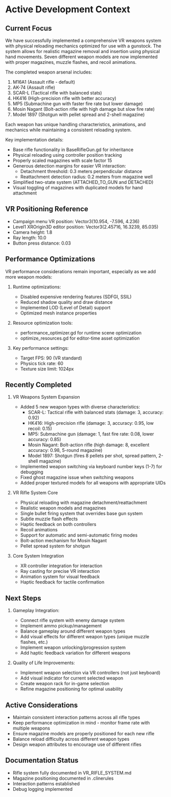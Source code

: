 # Active Development Context

## Current Focus
We have successfully implemented a comprehensive VR weapons system with physical reloading mechanics optimized for use with a gunstock. The system allows for realistic magazine removal and insertion using physical hand movements. Seven different weapon models are now implemented with proper magazines, muzzle flashes, and recoil animations.

The completed weapon arsenal includes:
1. M16A1 (Assault rifle - default)
2. AK-74 (Assault rifle)
3. SCAR-L (Tactical rifle with balanced stats)
4. HK416 (High-precision rifle with better accuracy)
5. MP5 (Submachine gun with faster fire rate but lower damage)
6. Mosin Nagant (Bolt-action rifle with high damage but slow fire rate)
7. Model 1897 (Shotgun with pellet spread and 2-shell magazine)

Each weapon has unique handling characteristics, animations, and mechanics while maintaining a consistent reloading system.

Key implementation details:
- Base rifle functionality in BaseRifleGun.gd for inheritance
- Physical reloading using controller position tracking
- Properly scaled magazines with scale factor 15
- Generous detection margins for easier VR interaction:
  - Detachment threshold: 0.3 meters perpendicular distance
  - Reattachment detection radius: 0.2 meters from magazine well
- Simplified two-state system (ATTACHED_TO_GUN and DETACHED)
- Visual toggling of magazines with duplicated models for hand attachment

## VR Positioning Reference
- Campaign menu VR position: Vector3(10.954, -7.596, 4.236)
- Level1 XROrigin3D editor position: Vector3(2.45716, 16.3239, 85.035)
- Camera height: 1.8
- Ray length: 10.0
- Button press distance: 0.03

## Performance Optimizations
VR performance considerations remain important, especially as we add more weapon models:

1. Runtime optimizations:
   - Disabled expensive rendering features (SDFGI, SSIL)
   - Reduced shadow quality and draw distance
   - Implemented LOD (Level of Detail) support
   - Optimized mesh instance properties

2. Resource optimization tools:
   - performance_optimizer.gd for runtime scene optimization
   - optimize_resources.gd for editor-time asset optimization

3. Key performance settings:
   - Target FPS: 90 (VR standard)
   - Physics tick rate: 60
   - Texture size limit: 1024px

## Recently Completed
1. VR Weapons System Expansion
   - Added 5 new weapon types with diverse characteristics:
     - SCAR-L: Tactical rifle with balanced stats (damage: 3, accuracy: 0.92)
     - HK416: High-precision rifle (damage: 3, accuracy: 0.95, low recoil: 0.15)
     - MP5: Submachine gun (damage: 1, fast fire rate: 0.08, lower accuracy: 0.85)
     - Mosin Nagant: Bolt-action rifle (high damage: 8, excellent accuracy: 0.98, 5-round magazine)
     - Model 1897: Shotgun (fires 8 pellets per shot, spread pattern, 2-shell magazine)
   - Implemented weapon switching via keyboard number keys (1-7) for debugging
   - Fixed ghost magazine issue when switching weapons
   - Added proper textured models for all weapons with appropriate UIDs

2. VR Rifle System Core
   - Physical reloading with magazine detachment/reattachment
   - Realistic weapon models and magazines
   - Single bullet firing system that overrides base gun system
   - Subtle muzzle flash effects
   - Haptic feedback on both controllers
   - Recoil animations
   - Support for automatic and semi-automatic firing modes
   - Bolt-action mechanism for Mosin Nagant
   - Pellet spread system for shotgun

3. Core System Integration
   - XR controller integration for interaction
   - Ray casting for precise VR interaction
   - Animation system for visual feedback
   - Haptic feedback for tactile confirmation

## Next Steps
1. Gameplay Integration:
   - Connect rifle system with enemy damage system
   - Implement ammo pickup/management
   - Balance gameplay around different weapon types
   - Add visual effects for different weapon types (unique muzzle flashes, etc.)
   - Implement weapon unlocking/progression system
   - Add haptic feedback variation for different weapons

2. Quality of Life Improvements:
   - Implement weapon selection via VR controllers (not just keyboard)
   - Add visual indicator for current selected weapon
   - Create weapon rack for in-game selection
   - Refine magazine positioning for optimal usability

## Active Considerations
- Maintain consistent interaction patterns across all rifle types
- Keep performance optimization in mind - monitor frame rate with multiple weapons
- Ensure magazine models are properly positioned for each new rifle
- Balance reload difficulty across different weapon types
- Design weapon attributes to encourage use of different rifles

## Documentation Status
- Rifle system fully documented in VR_RIFLE_SYSTEM.md
- Magazine positioning documented in .clinerules
- Interaction patterns established
- Debug logging implemented
